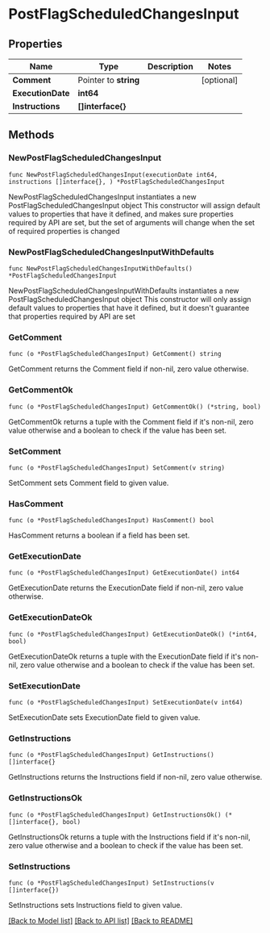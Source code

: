 # PostFlagScheduledChangesInput

## Properties

Name | Type | Description | Notes
------------ | ------------- | ------------- | -------------
**Comment** | Pointer to **string** |  | [optional] 
**ExecutionDate** | **int64** |  | 
**Instructions** | **[]interface{}** |  | 

## Methods

### NewPostFlagScheduledChangesInput

`func NewPostFlagScheduledChangesInput(executionDate int64, instructions []interface{}, ) *PostFlagScheduledChangesInput`

NewPostFlagScheduledChangesInput instantiates a new PostFlagScheduledChangesInput object
This constructor will assign default values to properties that have it defined,
and makes sure properties required by API are set, but the set of arguments
will change when the set of required properties is changed

### NewPostFlagScheduledChangesInputWithDefaults

`func NewPostFlagScheduledChangesInputWithDefaults() *PostFlagScheduledChangesInput`

NewPostFlagScheduledChangesInputWithDefaults instantiates a new PostFlagScheduledChangesInput object
This constructor will only assign default values to properties that have it defined,
but it doesn't guarantee that properties required by API are set

### GetComment

`func (o *PostFlagScheduledChangesInput) GetComment() string`

GetComment returns the Comment field if non-nil, zero value otherwise.

### GetCommentOk

`func (o *PostFlagScheduledChangesInput) GetCommentOk() (*string, bool)`

GetCommentOk returns a tuple with the Comment field if it's non-nil, zero value otherwise
and a boolean to check if the value has been set.

### SetComment

`func (o *PostFlagScheduledChangesInput) SetComment(v string)`

SetComment sets Comment field to given value.

### HasComment

`func (o *PostFlagScheduledChangesInput) HasComment() bool`

HasComment returns a boolean if a field has been set.

### GetExecutionDate

`func (o *PostFlagScheduledChangesInput) GetExecutionDate() int64`

GetExecutionDate returns the ExecutionDate field if non-nil, zero value otherwise.

### GetExecutionDateOk

`func (o *PostFlagScheduledChangesInput) GetExecutionDateOk() (*int64, bool)`

GetExecutionDateOk returns a tuple with the ExecutionDate field if it's non-nil, zero value otherwise
and a boolean to check if the value has been set.

### SetExecutionDate

`func (o *PostFlagScheduledChangesInput) SetExecutionDate(v int64)`

SetExecutionDate sets ExecutionDate field to given value.


### GetInstructions

`func (o *PostFlagScheduledChangesInput) GetInstructions() []interface{}`

GetInstructions returns the Instructions field if non-nil, zero value otherwise.

### GetInstructionsOk

`func (o *PostFlagScheduledChangesInput) GetInstructionsOk() (*[]interface{}, bool)`

GetInstructionsOk returns a tuple with the Instructions field if it's non-nil, zero value otherwise
and a boolean to check if the value has been set.

### SetInstructions

`func (o *PostFlagScheduledChangesInput) SetInstructions(v []interface{})`

SetInstructions sets Instructions field to given value.



[[Back to Model list]](../README.md#documentation-for-models) [[Back to API list]](../README.md#documentation-for-api-endpoints) [[Back to README]](../README.md)


